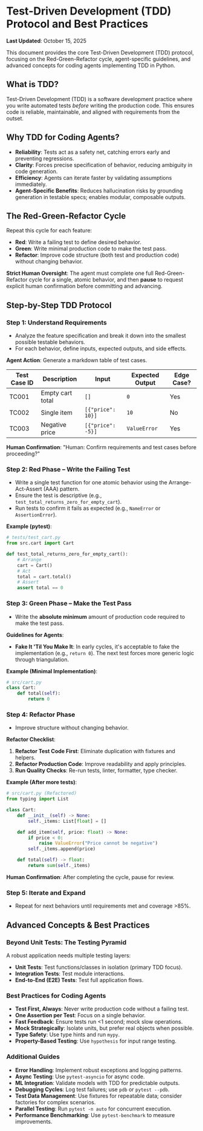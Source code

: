 # Test-Driven Development (TDD) Protocol and Best Practices

**Last Updated**: October 15, 2025

This document provides the core Test-Driven Development (TDD) protocol, focusing on the Red-Green-Refactor cycle, agent-specific guidelines, and advanced concepts for coding agents implementing TDD in Python.

## What is TDD?

Test-Driven Development (TDD) is a software development practice where you write automated tests *before* writing the production code. This ensures code is reliable, maintainable, and aligned with requirements from the outset.

## Why TDD for Coding Agents?

- **Reliability**: Tests act as a safety net, catching errors early and preventing regressions.
- **Clarity**: Forces precise specification of behavior, reducing ambiguity in code generation.
- **Efficiency**: Agents can iterate faster by validating assumptions immediately.
- **Agent-Specific Benefits**: Reduces hallucination risks by grounding generation in testable specs; enables modular, composable outputs.

## The Red-Green-Refactor Cycle

Repeat this cycle for each feature:

- **Red**: Write a failing test to define desired behavior.
- **Green**: Write minimal production code to make the test pass.
- **Refactor**: Improve code structure (both test and production code) without changing behavior.

**Strict Human Oversight**: The agent must complete one full Red-Green-Refactor cycle for a single, atomic behavior, and then **pause** to request explicit human confirmation before committing and advancing.

## Step-by-Step TDD Protocol

### Step 1: Understand Requirements

- Analyze the feature specification and break it down into the smallest possible testable behaviors.
- For each behavior, define inputs, expected outputs, and side effects.

**Agent Action**: Generate a markdown table of test cases.

| Test Case ID | Description       | Input          | Expected Output   | Edge Case? |
|--------------|-------------------|----------------|-------------------|------------|
| TC001        | Empty cart total  | `[]`           | `0`               | Yes        |
| TC002        | Single item       | `[{"price": 10}]` | `10`              | No         |
| TC003        | Negative price    | `[{"price": -5}]` | `ValueError`      | Yes        |

**Human Confirmation**: "Human: Confirm requirements and test cases before proceeding?"

### Step 2: Red Phase – Write the Failing Test

- Write a single test function for one atomic behavior using the Arrange-Act-Assert (AAA) pattern.
- Ensure the test is descriptive (e.g., `test_total_returns_zero_for_empty_cart`).
- Run tests to confirm it fails as expected (e.g., `NameError` or `AssertionError`).

**Example (pytest)**:

```python
# tests/test_cart.py
from src.cart import Cart

def test_total_returns_zero_for_empty_cart():
    # Arrange
    cart = Cart()
    # Act
    total = cart.total()
    # Assert
    assert total == 0
```

### Step 3: Green Phase – Make the Test Pass

- Write the **absolute minimum** amount of production code required to make the test pass.

**Guidelines for Agents**:

- **Fake It 'Til You Make It**: In early cycles, it's acceptable to fake the implementation (e.g., `return 0`). The next test forces more generic logic through triangulation.

**Example (Minimal Implementation)**:

```python
# src/cart.py
class Cart:
    def total(self):
        return 0
```

### Step 4: Refactor Phase

- Improve structure without changing behavior.

**Refactor Checklist**:

1. **Refactor Test Code First**: Eliminate duplication with fixtures and helpers.
2. **Refactor Production Code**: Improve readability and apply principles.
3. **Run Quality Checks**: Re-run tests, linter, formatter, type checker.

**Example (After more tests)**:

```python
# src/cart.py (Refactored)
from typing import List

class Cart:
    def __init__(self) -> None:
        self._items: List[float] = []

    def add_item(self, price: float) -> None:
        if price < 0:
            raise ValueError("Price cannot be negative")
        self._items.append(price)

    def total(self) -> float:
        return sum(self._items)
```

**Human Confirmation**: After completing the cycle, pause for review.

### Step 5: Iterate and Expand

- Repeat for next behaviors until requirements met and coverage >85%.

## Advanced Concepts & Best Practices

### Beyond Unit Tests: The Testing Pyramid

A robust application needs multiple testing layers:

- **Unit Tests**: Test functions/classes in isolation (primary TDD focus).
- **Integration Tests**: Test module interactions.
- **End-to-End (E2E) Tests**: Test full application flows.

### Best Practices for Coding Agents

- **Test First, Always**: Never write production code without a failing test.
- **One Assertion per Test**: Focus on a single behavior.
- **Fast Feedback**: Ensure tests run <1 second; mock slow operations.
- **Mock Strategically**: Isolate units, but prefer real objects when possible.
- **Type Safety**: Use type hints and run `mypy`.
- **Property-Based Testing**: Use `hypothesis` for input range testing.

### Additional Guides

- **Error Handling**: Implement robust exceptions and logging patterns.
- **Async Testing**: Use `pytest-asyncio` for async code.
- **ML Integration**: Validate models with TDD for predictable outputs.
- **Debugging Cycles**: Log test failures; use `pdb` or `pytest --pdb`.
- **Test Data Management**: Use fixtures for repeatable data; consider factories for complex scenarios.
- **Parallel Testing**: Run `pytest -n auto` for concurrent execution.
- **Performance Benchmarking**: Use `pytest-benchmark` to measure improvements.
